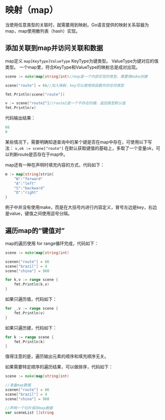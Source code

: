 # 映射（map）
当使用任意类型的关联时，就需要用到映射。Go语言提供的映射关系容器为map，map使用散列表（hash）实现。

## 添加关联到map并访问关联和数据
map定义
`map[KeyType]ValueType`
KeyType为键类型。
ValueType为键对应的值类型。
一个map里，符合KeyType和ValueType的映射总是成对出现。

```go
scene := make(map[string]int)//map是一个内部实现的类型，需要用make创建

scene["route"] = 66//加入映射，key可以使用除函数外的任何类型

fmt.Println(scene["route"])

v := scene["route2"]//route2是一个不存在的键，返回类型默认值
fmt.Println(v)
```
代码输出结果：
```go
66
0
```

某些情况下，需要明确知道查询中的某个键是否在map中存在，可使用以下写法：
`v,ok := scene["route"]`
在默认获取键值的基础上，多取了一个变量ok，可以判断route是否存在于map中。

map还有一种在声明时填充内容的方式，代码如下：
```go
m := map[string]strin{
    "W":"forward"
    "A":"left"
    "S":"backward"
    "D":"right"
}
```
例子中并没有使用make，而是在大括号内进行内容定义，冒号左边是key，右边是value，键值之间使用逗号分隔。
## 遍历map的“键值对”
map的遍历使用 for range循环完成，代码如下：
```go
scene := make(map[string]int)

scenen["route"] = 66
scene["brazil"] = 4
scene["china"] = 960

for k,v := range scene {
    fmt.Println(k,v)
}
```
如果只遍历值，代码如下：
```go
for _,v := range scene {
    fmt.Println(v)
}
```
如果只遍历键，代码如下：
```go
for k := range scene {
    fmt.Println(k)
}
```
值得注意的是，遍历输出元素的顺序和填充顺序无关。

如果需要特定顺序的遍历结果，可以做排序，代码如下：
```go
scene := make(map[string]int)

//准备map数据
scenen["route"] = 66
scene["brazil"] = 4
scene["china"] = 960

//声明一个切片保存map数据
var sceneList []string





